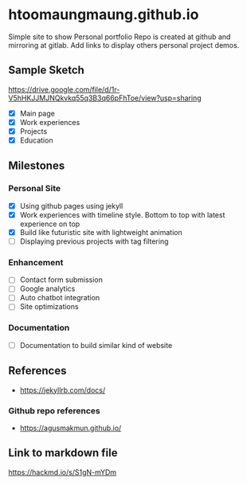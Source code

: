 # htoomaungmaung.github.io
Simple site to show Personal portfolio
Repo is created at github and mirroring at gitlab. 
Add links to display others personal project demos.

## Sample Sketch
https://drive.google.com/file/d/1r-V5hHKJJMJNQkvkq55q3B3q66pFhToe/view?usp=sharing
- [x] Main page
- [x] Work experiences
- [x] Projects
- [x] Education

## Milestones
### Personal Site
- [x] Using github pages using jekyll
- [x] Work experiences with timeline style. Bottom to top with latest experience on top
- [x] Build like futuristic site with lightweight animation 
- [ ] Displaying previous projects with tag filtering

### Enhancement
- [ ] Contact form submission
- [ ] Google analytics
- [ ] Auto chatbot integration
- [ ] Site optimizations

### Documentation
- [ ] Documentation to build similar kind of website

## References
* https://jekyllrb.com/docs/

### Github repo references
* https://agusmakmun.github.io/

## Link to markdown file
https://hackmd.io/s/S1gN-mYDm
